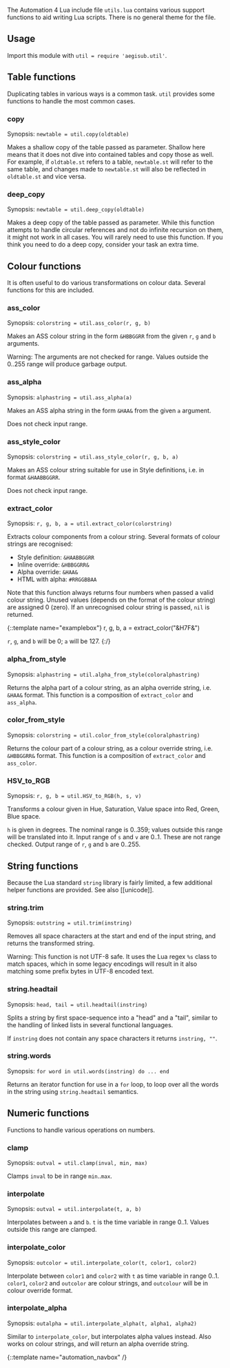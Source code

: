 The Automation 4 Lua include file `utils.lua` contains various support functions to aid writing Lua scripts.
There is no general theme for the file.

## Usage ##
Import this module with `util = require 'aegisub.util'`.

## Table functions  ##
Duplicating tables in various ways is a common task.
`util` provides some functions to handle the most common cases.

### copy  ###
Synopsis: `newtable = util.copy(oldtable)`

Makes a shallow copy of the table passed as parameter.
Shallow here means that it does not dive into contained tables and copy those as well.
For example, if `oldtable.st` refers to a table, `newtable.st` will refer to the same table, and changes made to `newtable.st` will also be reflected in `oldtable.st` and vice versa.

### deep_copy  ###
Synopsis: `newtable = util.deep_copy(oldtable)`

Makes a deep copy of the table passed as parameter.
While this function attempts to handle circular references and not do infinite recursion on them, it might not work in all cases.
You will rarely need to use this function.
If you think you need to do a deep copy, consider your task an extra time.

## Colour functions  ##
It is often useful to do various transformations on colour data. Several
functions for this are included.

### ass_color  ###
Synopsis: `colorstring = util.ass_color(r, g, b)`

Makes an ASS colour string in the form `&HBBGGRR` from the given `r`, `g` and `b` arguments.

Warning: The arguments are not checked for range.
Values outside the 0..255 range will produce garbage output.

### ass_alpha  ###
Synopsis: `alphastring = util.ass_alpha(a)`

Makes an ASS alpha string in the form `&HAA&` from the given `a` argument.

Does not check input range.

### ass_style_color  ###
Synopsis: `colorstring = util.ass_style_color(r, g, b, a)`

Makes an ASS colour string suitable for use in Style definitions, i.e. in format `&HAABBGGRR`.

Does not check input range.

### extract_color  ###
Synopsis: `r, g, b, a = util.extract_color(colorstring)`

Extracts colour components from a colour string. Several formats of colour strings are recognised:

* Style definition: `&HAABBGGRR`
* Inline override: `&HBBGGRR&`
* Alpha override: `&HAA&`
* HTML with alpha: `#RRGGBBAA`

Note that this function always returns four numbers when passed a valid colour string.
Unused values (depends on the format of the colour string) are assigned 0 (zero).
If an unrecognised colour string is passed, `nil` is returned.

{::template name="examplebox"}
    r, g, b, a = extract_color("&H7F&")

`r`, `g`, and `b` will be 0; `a` will be 127.
{:/}

### alpha_from_style  ###
Synopsis: `alphastring = util.alpha_from_style(coloralphastring)`

Returns the alpha part of a colour string, as an alpha override string, i.e. `&HAA&` format.
This function is a composition of `extract_color` and `ass_alpha`.

### color_from_style  ###
Synopsis: `colorstring = util.color_from_style(coloralphastring)`

Returns the colour part of a colour string, as a colour override string, i.e. `&HBBGGRR&` format.
This function is a composition of `extract_color` and `ass_color`.

### HSV_to_RGB  ###
Synopsis: `r, g, b = util.HSV_to_RGB(h, s, v)`

Transforms a colour given in Hue, Saturation, Value space into Red, Green, Blue space.

`h` is given in degrees.
The nominal range is 0..359; values outside this range will be translated into it.
Input range of `s` and `v` are 0..1.
These are not range checked.
Output range of `r`, `g` and `b` are 0..255.

## String functions  ##
Because the Lua standard `string` library is fairly limited, a few additional helper functions are provided.
See also [[unicode]].

### string.trim  ###
Synopsis: `outstring = util.trim(instring)`

Removes all space characters at the start and end of the input string, and returns the transformed string.

Warning: This function is not UTF-8 safe.
It uses the Lua regex `%s` class to match spaces, which in some legacy encodings will result in it also matching some prefix bytes in UTF-8 encoded text.

### string.headtail  ###
Synopsis: `head, tail = util.headtail(instring)`

Splits a string by first space-sequence into a "head" and a "tail", similar to the handling of linked lists in several functional languages.

If `instring` does not contain any space characters it returns `instring, ""`.

### string.words  ###
Synopsis: `for word in util.words(instring) do ... end`

Returns an iterator function for use in a `for` loop, to loop over all the words in the string using `string.headtail` semantics.

## Numeric functions  ##
Functions to handle various operations on numbers.

### clamp  ###
Synopsis: `outval = util.clamp(inval, min, max)`

Clamps `inval` to be in range `min`..`max`.

### interpolate  ###
Synopsis: `outval = util.interpolate(t, a, b)`

Interpolates between `a` and `b`.
`t` is the time variable in range 0..1.
Values outside this range are clamped.

### interpolate_color  ###

Synopsis: `outcolor = util.interpolate_color(t, color1, color2)`

Interpolate between `color1` and `color2` with `t` as time variable in range 0..1.
`color1`, `color2` and `outcolor` are colour strings, and `outcolour` will be in colour override format.

### interpolate_alpha  ###
Synopsis: `outalpha = util.interpolate_alpha(t, alpha1, alpha2)`

Similar to `interpolate_color`, but interpolates alpha values instead.
Also works on colour strings, and will return an alpha override string.

{::template name="automation_navbox" /}
